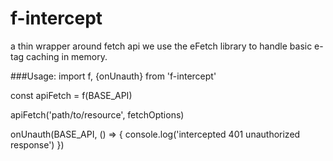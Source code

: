 # f-intercept
a thin wrapper around fetch api we use the eFetch library to handle basic e-tag caching in memory.

###Usage:
  import f, {onUnauth} from 'f-intercept'

  const apiFetch = f(BASE_API)

  apiFetch('path/to/resource', fetchOptions)

  onUnauth(BASE_API, () => {
    console.log('intercepted 401 unauthorized response')
  })
